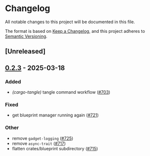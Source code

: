 # Changelog

All notable changes to this project will be documented in this file.

The format is based on [Keep a Changelog](https://keepachangelog.com/en/1.0.0/),
and this project adheres to [Semantic Versioning](https://semver.org/spec/v2.0.0.html).

## [Unreleased]

## [0.2.3](https://github.com/tangle-network/blueprint/compare/blueprint-manager-v0.2.2...blueprint-manager-v0.2.3) - 2025-03-18

### Added

- *(cargo-tangle)* tangle command workflow  ([#703](https://github.com/tangle-network/blueprint/pull/703))

### Fixed

- get blueprint manager running again ([#721](https://github.com/tangle-network/blueprint/pull/721))

### Other

- remove `gadget-logging` ([#725](https://github.com/tangle-network/blueprint/pull/725))
- remove `async-trait` ([#717](https://github.com/tangle-network/blueprint/pull/717))
- flatten crates/blueprint subdirectory ([#715](https://github.com/tangle-network/blueprint/pull/715))

